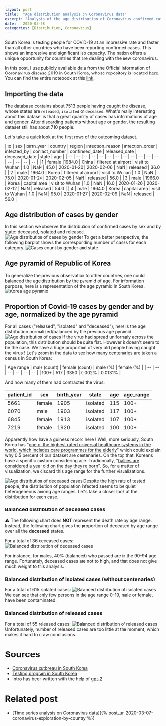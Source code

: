 ```yaml
---
layout: post
title:  "Age distribution analysis on Coronavirus data"
excerpt: "Analysis of the age distribution of Coronavirus confirmed cases in the Republic of Korea"
date:   2020-03-08
categories: [Distribution, Coronavirus]
---
```


South Korea is testing people for COVID-19 at an impressive rate and faster than all other countries who have been reporting confirmed cases. This shows an impressive and significant lab capacity. The nation offers a unique opportunity for countries that are dealing with the new coronavirus.

In this post, I use publicly available data from the Official information of Coronavirus disease 2019 in South Korea, whose repository is located [here](https://github.com/jihoo-kim/Coronavirus-Dataset). You can find the entire notebook at this [link](https://github.com/ClementBM/Experiment_Coronavius/blob/master/notebook/Coronavirus_Korea_Distribution.ipynb).

## Importing the data
The database contains about 7513 people having caught the disease, whose states are `released`, `isolated` or `deceased`. What's really interesting about this dataset is that a great quantity of cases has informations of age and gender. After discarding patients without age or gender, the resulting dataset still has about 710 people.

Let's take a quick look at the first rows of the outcoming dataset.

| id | sex | birth_year | country | region | infection_reason | infection_order | infected_by | contact_number | confirmed_date | released_date | deceased_date | state | age |
| -- | -- | -- | -- | -- | -- | -- | -- | -- | -- | -- | -- | -- | -- | -- | -- |
| 1 | female |1984.0 | China | filtered at airport | visit to Wuhan | 1.0 | NaN | 45.0 | 2020-01-20 | 2020-02-06 | NaN | released | 36.0 |
| 2 | male | 1964.0 | Korea | filtered at airport | visit to Wuhan | 1.0 | NaN | 75.0 | 2020-01-24 | 2020-02-05 | NaN | released | 56.0 |
| 3 | male | 1966.0 | Korea | capital area | visit to Wuhan | 1.0 | NaN | 16.0 | 2020-01-26 | 2020-02-12 | NaN | released | 54.0 |
| 4 | male | 1964.0 | Korea | capital area | visit to Wuhan | 1.0 | NaN | 95.0 | 2020-01-27 | 2020-02-09 | NaN | released | 56.0 |

## Age distribution of cases by gender
In this section we observe the distribution of confirmed cases by sex and by state: deceased, isolated and released.
![Age distribution of cases by gender](/assets/2020-03-08/distribution-cases.png)
To get a better perspective, the following barplot shows the corresponding number of cases for each category.
![Cases count by gender and state](/assets/2020-03-08/barplot-cases.png)

## Age pyramid of Republic of Korea
To generalize the previous observation to other countries, one could balanced the age distribution by the pyramid of age. For information purpose, here is a representation of the age pyramid in South Korea.
![Korea age pyramid](/assets/2020-03-08/korea-age-pyramid.png)

## Proportion of Covid-19 cases by gender and by age, normalized by the age pyramid
For all cases ("released", "isolated" and "deceased"), here is the age distribution normalized/balanced by the previous age pyramid.
![Age distribution of cases](/assets/2020-03-08/normed-disitribution-cases.png)
If the virus had spread uniformaly across the population, this distribution should be quite flat. However it doesn't seem to be the case. We have a huge proportion of very old people having caught the virus ! Let's zoom in the data to see how many centenaries are taken a census in South Korea:

| Age range | male (count) | female (count) | male (%) | female (%) |
| -- | -- | -- | -- | -- | -- |
| 100+ | 517 | 3350 | 0.002% | 0.0131% |

And how many of them had contracted the virus:

| patient_id | sex | birth_year | state | age | age_range |
| -- | -- | -- | -- | -- | -- |
| 5661 | female | 1905 | isolated | 115 | 100+ |
| 6070 | male | 1903 | isolated | 117 | 100+ |
| 6845 | female | 1913 | isolated | 107 | 100+ |
| 7219 | female | 1920 | isolated | 100 | 100+ |

Apparently how have a guiness record here ! Well, more seriously, South Korea has "[one of the highest rated universal healthcare systems in the world, which includes care programmes for the elderly][1]" which could explain why 0.5 percent of our dataset are centenaries. On the top that, Koreans have a specific custom considering age. Tradionnally, "[babies are considered a year old on the day they're born][2]". So, for a matter of visualization, we discard this age range for the further visualizations.

![Age distribution of deceased cases](/assets/2020-03-08/normed-disitribution-cases-without-oultlier.png)
Despite the high rate of tested people, the distribution of population infected seems to be quiet heterogeneous among age ranges.
Let's take a closer look at the distribution for each case.

### Balanced distribution of deceased cases
:warning: The following chart does **NOT** represent the death rate by age range. Instead, the following chart gives the proportion of deceased by age range over all the **deceased** states.

For a total of 36 deceased cases:
![Balanced distribution of deceased cases](/assets/2020-03-08/normed-disitribution-deceased-cases.png)

For instance, for males, 40% (balanced) who passed are in the 90-94 age range.
Fortunately, deceased cases are not to high, and that does not give much weight to this analysis.

### Balanced distribution of isolated cases (without centenaries)
For a total of 615 isolated cases:
![Balanced distribution of isolated cases](/assets/2020-03-08/normed-disitribution-isolated-cases.png)
We can see that only few persons in the age range 0-19, male or female, have been contaminated.

### Balanced distribution of released cases
For a total of 55 released cases:
![Balanced distribution of released cases](/assets/2020-03-08/normed-disitribution-released-cases.png)
Unfortunately, number of released cases are too little at the moment, which makes it hard to draw conclusions.

# Sources
* [Coronavirus outbreau in South Korea](https://en.wikipedia.org/wiki/2020_coronavirus_outbreak_in_South_Korea)
* [Testing program in South Korea](https://abcnews.go.com/international/massive-coronavirus-testing-program-south-korea-underscores-nimble/story?id=69226222)
* Intro has been written with the help of [gpt-2](https://github.com/openai/gpt-2)

[1]: https://www.theguardian.com/inequality/2017/aug/02/south-koreas-inequality-paradox-long-life-good-health-and-poverty
[2]: https://edition.cnn.com/2019/06/03/health/south-korea-age-law-intl/index.html

# Related post
* [Time series analysis on Coronavirus data]({% post_url 2020-03-07-coronavirus-exploration-by-country %})